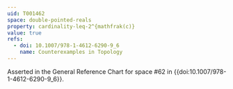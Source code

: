 ```yaml
---
uid: T001462
space: double-pointed-reals
property: cardinality-leq-2^{mathfrak(c)}
value: true
refs:
  - doi: 10.1007/978-1-4612-6290-9_6
    name: Counterexamples in Topology
---
```

Asserted in the General Reference Chart for space #62 in
{{doi:10.1007/978-1-4612-6290-9_6}}.

